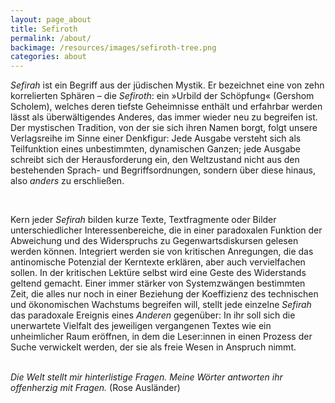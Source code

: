 ```yaml
---
layout: page_about
title: Sefiroth
permalink: /about/
backimage: /resources/images/sefiroth-tree.png
categories: about
---
```


<p><em>Sefirah</em> ist ein Begriff aus der jüdischen Mystik. Er bezeichnet eine von zehn korrelierten Sphären – die <em>Sefiroth</em>: ein »Urbild der Schöpfung« (Gershom Scholem), welches deren tiefste Geheimnisse enthält und erfahrbar werden lässt als überwältigendes Anderes, das immer wieder neu zu begreifen ist. Der mystischen Tradition, von der sie sich ihren Namen borgt, folgt unsere Verlagsreihe im Sinne einer Denkfigur: Jede Ausgabe versteht sich als Teilfunktion eines unbestimmten, dynamischen Ganzen; jede Ausgabe schreibt sich der Herausforderung ein, den Weltzustand nicht aus den bestehenden Sprach- und Begriffsordnungen, sondern über diese hinaus, also <em>anders</em> zu erschließen.</p>
<br>
<p>Kern jeder <em>Sefirah</em> bilden kurze Texte, Textfragmente oder Bilder unterschiedlicher Interessenbereiche, die in einer paradoxalen Funktion der Abweichung und des Widerspruchs zu Gegenwartsdiskursen gelesen werden können. Integriert werden sie von kritischen Anregungen, die das antinomische Potenzial der Kerntexte erklären, aber auch vervielfachen sollen. In der kritischen Lektüre selbst wird eine Geste des Widerstands geltend gemacht. Einer immer stärker von Systemzwängen bestimmten Zeit, die alles nur noch in einer Beziehung der Koeffizienz des technischen und ökonomischen Wachstums begreifen will, stellt jede einzelne <em>Sefirah</em> das paradoxale Ereignis eines <em>Anderen</em> gegenüber: In ihr soll sich die unerwartete Vielfalt des  jeweiligen vergangenen Textes wie ein unheimlicher Raum eröffnen, in dem die Leser:innen in einen Prozess der Suche verwickelt werden, der sie als freie Wesen in Anspruch nimmt.</p>
<br>
<em>Die Welt stellt mir hinterlistige Fragen. Meine Wörter antworten ihr offenherzig mit Fragen. </em>
(Rose Ausländer)

